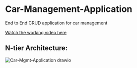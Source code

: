 # Car-Management-Application
End to End CRUD application for car management

[Watch the working video here](https://drive.google.com/file/d/1MSQMJGqPDB9OrpFX3SokDIO89TzpENH1/preview)

## N-tier Architecture:

![Car-Mgmt-Application drawio](https://github.com/user-attachments/assets/31426cd3-05ce-4678-97d0-cbec5bd3db1b)
